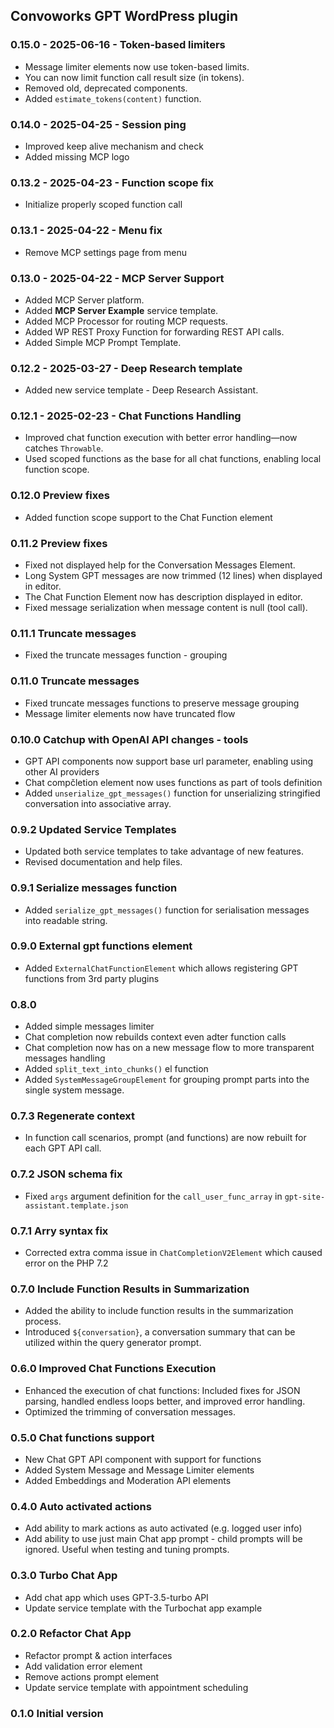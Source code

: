 
## Convoworks GPT WordPress plugin

### 0.15.0 - 2025-06-16 - Token-based limiters

* Message limiter elements now use token-based limits.
* You can now limit function call result size (in tokens).
* Removed old, deprecated components.
* Added `estimate_tokens(content)` function.

### 0.14.0 - 2025-04-25 - Session ping

* Improved keep alive mechanism and check
* Added missing MCP logo 

### 0.13.2 - 2025-04-23 - Function scope fix

* Initialize properly scoped function call

### 0.13.1 - 2025-04-22 - Menu fix

* Remove MCP settings page from menu

### 0.13.0 - 2025-04-22 - MCP Server Support

* Added MCP Server platform.  
* Added **MCP Server Example** service template.  
* Added MCP Processor for routing MCP requests.  
* Added WP REST Proxy Function for forwarding REST API calls.  
* Added Simple MCP Prompt Template.


### 0.12.2 - 2025-03-27 - Deep Research template

* Added new service template - Deep Research Assistant.


### 0.12.1 - 2025-02-23 - Chat Functions Handling  

* Improved chat function execution with better error handling—now catches `Throwable`.  
* Used scoped functions as the base for all chat functions, enabling local function scope.  


### 0.12.0 Preview fixes

* Added function scope support to the Chat Function element

### 0.11.2 Preview fixes

* Fixed not displayed help for the Conversation Messages Element.
* Long System GPT messages are now trimmed (12 lines) when displayed in editor.
* The Chat Function Element now has description displayed in editor.  
* Fixed message serialization when message content is null (tool call).

### 0.11.1 Truncate messages

* Fixed the truncate messages function - grouping

### 0.11.0 Truncate messages

* Fixed truncate messages functions to preserve message grouping
* Message limiter elements now have truncated flow

### 0.10.0 Catchup with OpenAI API changes - tools

* GPT API components now support base url parameter, enabling using other AI providers
* Chat compčletion element now uses functions as part of tools definition
* Added `unserialize_gpt_messages()` function for unserializing stringified conversation into associative array.

### 0.9.2 Updated Service Templates

- Updated both service templates to take advantage of new features.
- Revised documentation and help files.

### 0.9.1 Serialize messages function

* Added `serialize_gpt_messages()` function for serialisation messages into readable string.

### 0.9.0 External gpt functions element

* Added `ExternalChatFunctionElement` which allows registering GPT functions from 3rd party plugins

### 0.8.0

* Added simple messages limiter
* Chat completion now rebuilds context even adter function calls
* Chat completion now has on a new message flow to more transparent messages handling
* Added `split_text_into_chunks()` el function  
* Added `SystemMessageGroupElement` for grouping prompt parts into the single system message. 

### 0.7.3 Regenerate context

* In function call scenarios, prompt (and functions) are now rebuilt for each GPT API call.

### 0.7.2 JSON schema fix

* Fixed `args` argument definition for the `call_user_func_array` in `gpt-site-assistant.template.json`

### 0.7.1 Arry syntax fix

* Corrected extra comma issue in `ChatCompletionV2Element` which caused error on the PHP 7.2

### 0.7.0 Include Function Results in Summarization

* Added the ability to include function results in the summarization process.
* Introduced `${conversation}`, a conversation summary that can be utilized within the query generator prompt.

### 0.6.0 Improved Chat Functions Execution

* Enhanced the execution of chat functions: Included fixes for JSON parsing, handled endless loops better, and improved error handling.
* Optimized the trimming of conversation messages. 

### 0.5.0 Chat functions support

* New Chat GPT API component with support for functions
* Added System Message and Message Limiter elements
* Added Embeddings and Moderation API elements

### 0.4.0 Auto activated actions

* Add ability to mark actions as auto activated (e.g. logged user info)
* Add ability to use just main Chat app prompt - child prompts will be ignored. Useful when testing and tuning prompts.

### 0.3.0 Turbo Chat App

* Add chat app which uses GPT-3.5-turbo API
* Update service template with the Turbochat app example

### 0.2.0 Refactor Chat App

* Refactor prompt & action interfaces
* Add validation error element
* Remove actions prompt element
* Update service template with appointment scheduling

### 0.1.0 Initial version
